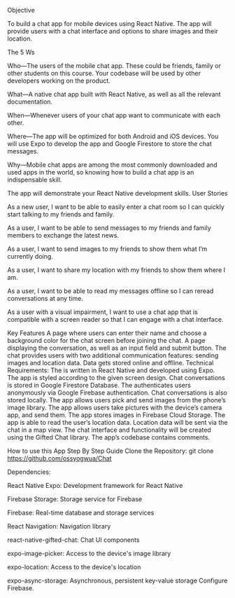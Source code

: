 Objective

To build a chat app for mobile devices using React Native. The app will provide users with a chat interface and options to share images and their location.

The 5 Ws

Who—The users of the mobile chat app. These could be friends, family or other students on this course. Your codebase will be used by other developers working on the product.

What—A native chat app built with React Native, as well as all the relevant documentation.

When—Whenever users of your chat app want to communicate with each other.

Where—The app will be optimized for both Android and iOS devices. You will use Expo to develop the app and Google Firestore to store the chat messages.

Why—Mobile chat apps are among the most commonly downloaded and used apps in the world, so knowing how to build a chat app is an indispensable skill.

The app will demonstrate your React Native development skills. User Stories

As a new user, I want to be able to easily enter a chat room so I can quickly start talking to my friends and family.

As a user, I want to be able to send messages to my friends and family members to exchange the latest news.

As a user, I want to send images to my friends to show them what I’m currently doing.

As a user, I want to share my location with my friends to show them where I am.

As a user, I want to be able to read my messages offline so I can reread conversations at any time.

As a user with a visual impairment, I want to use a chat app that is compatible with a screen reader so that I can engage with a chat interface.

Key Features A page where users can enter their name and choose a background color for the chat screen before joining the chat. A page displaying the conversation, as well as an input field and submit button. The chat  provides users with two additional communication features: sending images and location data. Data gets stored online and offline.
Technical Requirements: 
The is written in React Native and developed using Expo. 
The app is styled according to the given screen design. 
Chat conversations is stored in Google Firestore Database. 
The authenticates users anonymously via Google Firebase authentication.
Chat conversations is also stored locally.
The app allows users pick and send images from the phone’s image library. 
The app allows users take pictures with the device’s camera app, and send them. 
The app stores images in Firebase Cloud Storage. 
The app is able to read the user’s location data. Location data will be sent via the chat in a map view. The chat interface and functionality will be created using the Gifted Chat library. 
The app’s codebase contains comments.

How to use this App Step By Step Guide Clone the Repository: git clone https://github.com/ossyogwua/Chat

Dependencies:

React Native Expo: Development framework for React Native

Firebase Storage: Storage service for Firebase

Firebase: Real-time database and storage services

React Navigation: Navigation library

react-native-gifted-chat: Chat UI components 

expo-image-picker: Access to the device's image library 

expo-location: Access to the device's location 

expo-async-storage: Asynchronous, persistent key-value storage Configure Firebase.


